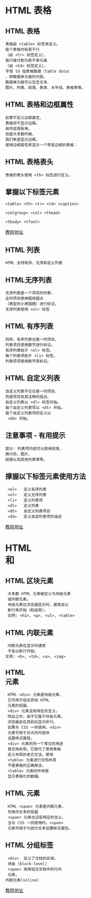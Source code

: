 # HTML 表格
## HTML 表格
    表格由 <table> 标签来定义。
    每个表格均有若干行
    （由 <tr> 标签定义），
    每行被分割为若干单元格
    （由 <td> 标签定义）。
    字母 td 指表格数据（table data）
    ，即数据单元格的内容。
    数据单元格可以包含文本、
    图片、列表、段落、表单、水平线、表格等等。
## HTML 表格和边框属性
    如果不定义边框属性，
    表格将不显示边框。
    有时这很有用，
    但是大多数时候，
    我们希望显示边框。
    使用边框属性来显示一个带有边框的表格：
## HTML 表格表头
    表格的表头使用 <th> 标签进行定义。

## 掌握以下标签元素
    
    <table> <th> <tr> <td> <caption>
     
    <colgroup> <col> <thead>
     
    <tbody> <tfoot>

[教程地址](http://www.runoob.com/html/html-tables.html)

## HTML 列表
    HTML 支持有序、无序和定义列表
## HTML无序列表
    无序列表是一个项目的列表，
    此列项目使用粗体圆点
    （典型的小黑圆圈）进行标记。
    无序列表使用 <ul> 标签
## HTML 有序列表
    同样，有序列表也是一列项目，
    列表项目使用数字进行标记。 
    有序列表始于 <ol> 标签。
    每个列表项始于 <li> 标签。
    列表项项使用数字来标记。 
## HTML 自定义列表
    自定义列表不仅仅是一列项目，
    而是项目及其注释的组合。
    自定义列表以 <dl> 标签开始。
    每个自定义列表项以 <dt> 开始。
    每个自定义列表项的定义以
     <dd> 开始。
## 注意事项 - 有用提示
    提示: 列表项内部可以使用段落、
    换行符、图片、
    链接以及其他列表等等。
## 撑握以下标签元素使用方法
     <ol>	定义有序列表
     <ul>	定义无序列表
     <li>	定义列表项
     <dl>	定义列表
     <dt>	自定义列表项目
     <dd>	定义自定列表项的描述
[教程地址](http://www.runoob.com/html/html-lists.html)

# HTML <div> 和<span>

## HTML 区块元素
     大多数 HTML 元素被定义为块级元素
     或内联元素。
     块级元素在浏览器显示时，通常会以
     新行来开始（和结束）。
     实例: <h1>, <p>, <ul>, <table>
## HTML 内联元素
     内联元素在显示时通常
     不会以新行开始。
    实例: <b>, <td>, <a>, <img>
## HTML <div> 元素
     HTML <div> 元素是块级元素，
     它可用于组合其他 HTML 
     元素的容器。
     <div> 元素没有特定的含义。
     除此之外，由于它属于块级元素，
     浏览器会在其前后显示折行。
     如果与 CSS 一同使用，<div> 
     元素可用于对大的内容块
     设置样式属性。
     <div> 元素的另一个常见的用途
     是文档布局。它取代了使用表格
     定义布局的老式方法。使用 
     <table> 元素进行文档布局
     不是表格的正确用法。
     <table> 元素的作用是
     显示表格化的数据。
## HTML <span> 元素
     HTML <span> 元素是内联元素，
     可用作文本的容器
     <span> 元素也没有特定的含义。
     当与 CSS 一同使用时，<span> 
     元素可用于为部分文本设置样式属性。
## HTML 分组标签
     <div>	定义了文档的区域，
     块级 (block-level)
     <span>	用来组合文档中的行内
     元素，
    内联元素(inline)

[教程地址](http://www.runoob.com/html/html-blocks.html)   